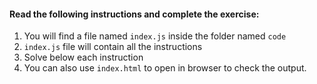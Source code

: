 #### Read the following instructions and complete the exercise:

1. You will find a file named `index.js` inside the folder named `code`
2. `index.js` file will contain all the instructions
3. Solve below each instruction
4. You can also use `index.html` to open in browser to check the output.
